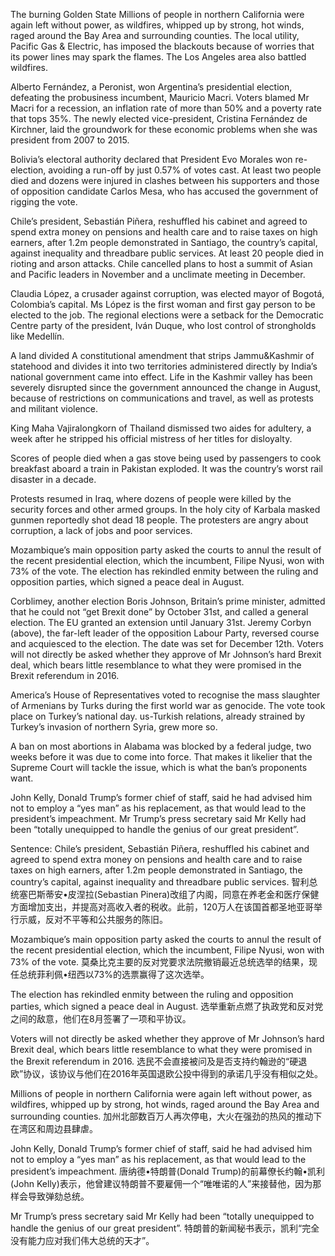 The burning Golden State
Millions of people in northern California were again left without power, as wildfires, whipped up by strong, hot winds, raged around the Bay Area and surrounding counties. The local utility, Pacific Gas & Electric, has imposed the blackouts because of worries that its power lines may spark the flames. The Los Angeles area also battled wildfires.

Alberto Fernández, a Peronist, won Argentina’s presidential election, defeating the probusiness incumbent, Mauricio Macri. Voters blamed Mr Macri for a recession, an inflation rate of more than 50% and a poverty rate that tops 35%. The newly elected vice-president, Cristina Fernández de Kirchner, laid the groundwork for these economic problems when she was president from 2007 to 2015.

Bolivia’s electoral authority declared that President Evo Morales won re-election, avoiding a run-off by just 0.57% of votes cast. At least two people died and dozens were injured in clashes between his supporters and those of opposition candidate Carlos Mesa, who has accused the government of rigging the vote.

Chile’s president, Sebastián Piñera, reshuffled his cabinet and agreed to spend extra money on pensions and health care and to raise taxes on high earners, after 1.2m people demonstrated in Santiago, the country’s capital, against inequality and threadbare public services. At least 20 people died in rioting and arson attacks. Chile cancelled plans to host a summit of Asian and Pacific leaders in November and a unclimate meeting in December.

Claudia López, a crusader against corruption, was elected mayor of Bogotá, Colombia’s capital. Ms López is the first woman and first gay person to be elected to the job. The regional elections were a setback for the Democratic Centre party of the president, Iván Duque, who lost control of strongholds like Medellín.

A land divided
A constitutional amendment that strips Jammu&Kashmir of statehood and divides it into two territories administered directly by India’s national government came into effect. Life in the Kashmir valley has been severely disrupted since the government announced the change in August, because of restrictions on communications and travel, as well as protests and militant violence.

King Maha Vajiralongkorn of Thailand dismissed two aides for adultery, a week after he stripped his official mistress of her titles for disloyalty.

Scores of people died when a gas stove being used by passengers to cook breakfast aboard a train in Pakistan exploded. It was the country’s worst rail disaster in a decade.

Protests resumed in Iraq, where dozens of people were killed by the security forces and other armed groups. In the holy city of Karbala masked gunmen reportedly shot dead 18 people. The protesters are angry about corruption, a lack of jobs and poor services.

Mozambique’s main opposition party asked the courts to annul the result of the recent presidential election, which the incumbent, Filipe Nyusi, won with 73% of the vote. The election has rekindled enmity between the ruling and opposition parties, which signed a peace deal in August.

Corblimey, another election
Boris Johnson, Britain’s prime minister, admitted that he could not “get Brexit done” by October 31st, and called a general election. The EU granted an extension until January 31st. Jeremy Corbyn (above), the far-left leader of the opposition Labour Party, reversed course and acquiesced to the election. The date was set for December 12th. Voters will not directly be asked whether they approve of Mr Johnson’s hard Brexit deal, which bears little resemblance to what they were promised in the Brexit referendum in 2016.

America’s House of Representatives voted to recognise the mass slaughter of Armenians by Turks during the first world war as genocide. The vote took place on Turkey’s national day. us-Turkish relations, already strained by Turkey’s invasion of northern Syria, grew more so.

A ban on most abortions in Alabama was blocked by a federal judge, two weeks before it was due to come into force. That makes it likelier that the Supreme Court will tackle the issue, which is what the ban’s proponents want.

John Kelly, Donald Trump’s former chief of staff, said he had advised him not to employ a “yes man” as his replacement, as that would lead to the president’s impeachment. Mr Trump’s press secretary said Mr Kelly had been “totally unequipped to handle the genius of our great president”.

Sentence:
Chile’s president, Sebastián Piñera, reshuffled his cabinet and agreed to spend extra money on pensions and health care and to raise taxes on high earners, after 1.2m people demonstrated in Santiago, the country’s capital, against inequality and threadbare public services.
智利总统塞巴斯蒂安•皮涅拉(Sebastian Pinera)改组了内阁，同意在养老金和医疗保健方面增加支出，并提高对高收入者的税收。此前，120万人在该国首都圣地亚哥举行示威，反对不平等和公共服务的陈旧。

Mozambique’s main opposition party asked the courts to annul the result of the recent presidential election, which the incumbent, Filipe Nyusi, won with 73% of the vote.
莫桑比克主要的反对党要求法院撤销最近总统选举的结果，现任总统菲利佩•纽西以73%的选票赢得了这次选举。

The election has rekindled enmity between the ruling and opposition parties, which signed a peace deal in August.
选举重新点燃了执政党和反对党之间的敌意，他们在8月签署了一项和平协议。

Voters will not directly be asked whether they approve of Mr Johnson’s hard Brexit deal, which bears little resemblance to what they were promised in the Brexit referendum in 2016.
选民不会直接被问及是否支持约翰逊的“硬退欧”协议，该协议与他们在2016年英国退欧公投中得到的承诺几乎没有相似之处。

Millions of people in northern California were again left without power, as wildfires, whipped up by strong, hot winds, raged around the Bay Area and surrounding counties.
加州北部数百万人再次停电，大火在强劲的热风的推动下在湾区和周边县肆虐。

John Kelly, Donald Trump’s former chief of staff, said he had advised him not to employ a “yes man” as his replacement, as that would lead to the president’s impeachment.
唐纳德•特朗普(Donald Trump)的前幕僚长约翰•凯利(John Kelly)表示，他曾建议特朗普不要雇佣一个“唯唯诺的人”来接替他，因为那样会导致弹劾总统。

Mr Trump’s press secretary said Mr Kelly had been “totally unequipped to handle the genius of our great president”.
特朗普的新闻秘书表示，凯利“完全没有能力应对我们伟大总统的天才”。
